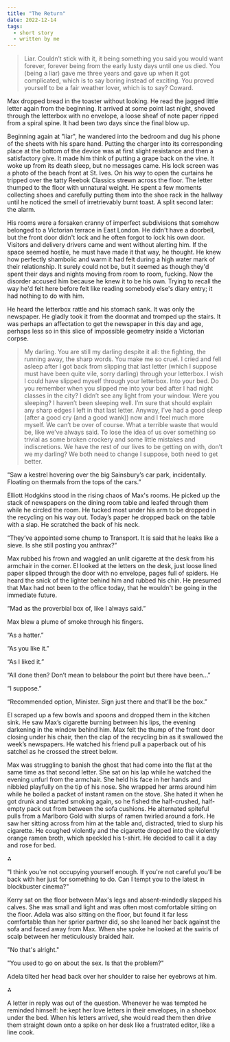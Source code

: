 ```yaml
---
title: "The Return"
date: 2022-12-14
tags:
  - short story
  - written by me
---
```


> Liar. Couldn’t stick with it, it being something you said you would want forever, forever being from the early lusty days until one us died. You (being a liar) gave me three years and gave up when it got complicated, which is to say boring instead of exciting. You proved yourself to be a fair weather lover, which is to say? Coward.

Max dropped bread in the toaster without looking. He read the jagged little letter again from the beginning. It arrived at some point last night, shoved through the letterbox with no envelope, a loose sheaf of note paper ripped from a spiral spine. It had been two days since the final blow up. 

Beginning again at "liar", he wandered into the bedroom and dug his phone of the sheets with his spare hand. Putting the charger into its corresponding place at the bottom of the device was at first slight resistance and then a satisfactory give. It made him think of putting a grape back on the vine. It woke up from its death sleep, but no messages came. His lock screen was a photo of the beach front at St. Ives. On his way to open the curtains he tripped over the tatty Reebok Classics strewn across the floor. The letter thumped to the floor with unnatural weight. He spent a few moments collecting shoes and carefully putting them into the shoe rack in the hallway until he noticed the smell of irretrievably burnt toast. A split second later: the alarm.

His rooms were a forsaken cranny of imperfect subdivisions that somehow belonged to a Victorian terrace in East London. He didn't have a doorbell, but the front door didn't lock and he often forgot to lock his own door. Visitors and delivery drivers came and went without alerting him. If the space seemed hostile, he must have made it that way, he thought. He knew how perfectly shambolic and warm it had felt during a high water mark of their relationship. It surely could not be, but it seemed as though they'd spent their days and nights moving from room to room, fucking. Now the disorder accused him because he knew it to be his own. Trying to recall the way he'd felt here before felt like reading somebody else's diary entry; it had nothing to do with him.

He heard the letterbox rattle and his stomach sank. It was only the newspaper. He gladly took it from the doormat and tromped up the stairs. It was perhaps an affectation to get the newspaper in this day and age, perhaps less so in this slice of impossible geometry inside a Victorian corpse.

> My darling. You are still my darling despite it all: the fighting, the running away, the sharp words. You make me so cruel. I cried and fell asleep after I got back from slipping that last letter (which I suppose must have been quite vile, sorry darling) through your letterbox. I wish I could have slipped myself through your letterbox. Into your bed. Do you remember when you slipped me into your bed after I had night classes in the city? I didn’t see any light from your window. Were you sleeping? I haven’t been sleeping well. I’m sure that should explain any sharp edges I left in that last letter. Anyway, I’ve had a good sleep (after a good cry (and a good wank)) now and I feel much more myself. We can’t be over of course. What a terrible waste that would be, like we’ve always said. To lose the idea of us over something so trivial as some broken crockery and some little mistakes and indiscretions. We have the rest of our lives to be getting on with, don’t we my darling? We both need to change I suppose, both need to get better.

“Saw a kestrel hovering over the big Sainsbury’s car park, incidentally. Floating on thermals from the tops of the cars.”

Elliott Hodgkins stood in the rising chaos of Max's rooms. He picked up the stack of newspapers on the dining room table and leafed through them while he circled the room. He tucked most under his arm to be dropped in the recycling on his way out. Today’s paper he dropped back on the table with a slap. He scratched the back of his neck.

“They’ve appointed some chump to Transport. It is said that he leaks like a sieve. Is she still posting you anthrax?”

Max rubbed his frown and waggled an unlit cigarette at the desk from his armchair in the corner. El looked at the letters on the desk, just loose lined paper slipped through the door with no envelope, pages full of spiders. He heard the snick of the lighter behind him and rubbed his chin. He presumed that Max had not been to the office today, that he wouldn't be going in the immediate future.

“Mad as the proverbial box of, like I always said.”

Max blew a plume of smoke through his fingers.

“As a hatter.”

“As you like it.”

“As I liked it.”

“All done then? Don’t mean to belabour the point but there have been...”

“I suppose.”

“Recommended option, Minister. Sign just there and that’ll be the box.”

El scraped up a few bowls and spoons and dropped them in the kitchen sink. He saw Max’s cigarette burning between his lips, the evening darkening in the window behind him. Max felt the thump of the front door closing under his chair, then the clap of the recycling bin as it swallowed the week’s newspapers. He watched his friend pull a paperback out of his satchel as he crossed the street below.

Max was struggling to banish the ghost that had come into the flat at the same time as that second letter. She sat on his lap while he watched the evening unfurl from the armchair. She held his face in her hands and nibbled playfully on the tip of his nose. She wrapped her arms around him while he boiled a packet of instant ramen on the stove. She hated it when he got drunk and started smoking again, so he fished the half-crushed, half-empty pack out from between the sofa cushions. He alternated spiteful pulls from a Marlboro Gold with slurps of ramen twirled around a fork. He saw her sitting across from him at the table and, distracted, tried to slurp his cigarette. He coughed violently and the cigarette dropped into the violently orange ramen broth, which speckled his t-shirt. He decided to call it a day and rose for bed.

⁂

"I think you're not occupying yourself enough. If you're not careful you'll be back with her just for something to do. Can I tempt you to the latest in blockbuster cinema?"

Kerry sat on the floor between Max's legs and absent-mindedly slapped his calves. She was small and light and was often most comfortable sitting on the floor. Adela was also sitting on the floor, but found it far less comfortable than her sprier partner did, so she leaned her back against the sofa and faced away from Max. When she spoke he looked at the swirls of scalp between her meticulously braided hair.

"No that's alright."

"You used to go on about the sex. Is that the problem?"

Adela tilted her head back over her shoulder to raise her eyebrows at him.

⁂

A letter in reply was out of the question. Whenever he was tempted he reminded himself: he kept her love letters in their envelopes, in a shoebox under the bed. When his letters arrived, she would read them then drive them straight down onto a spike on her desk like a frustrated editor, like a line cook.